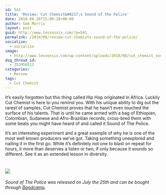 ```yaml
---
id: 541
title: 'Review: Cut Chemist&#8217;s Sound of the Police'
date: 2010-08-26T15:09:20+00:00
author: Sam Morris
layout: post
guid: http://www.lessonsix.com/?p=541
permalink: /2010/08/review-cut-chemists-sound-of-the-police/
socialize:
  - socialize
image:
  - http://www.lessonsix.com/wp-content/uploads/2010/08/cut_chemist_sound_of_the_police_300.jpg
dsq_thread_id:
  - 253956513
categories:
  - Review
tags:
  - Cut Chemist
---
```

It&#8217;s easily forgotten but this thing called Hip Hop originated in Africa. Luckily Cut Chemist is here to you remind you. With his unique ability to dig out the rarest of samples, Cut Chemist proves that he hasn&#8217;t even touched the surface of his talents. That is until he came armed with a bag of Ethiopian, Colombian, Sudanese and Afro-Brazilian records, cross-bred them with some beats you might have heard of and called it Sound of The Police.

<!--more-->It&#8217;s an interesting experiment and a great example of why he is one of the most well known producers we&#8217;ve got. Taking something unexplored and nailing it in the first go. While it&#8217;s definitely not one to blast on repeat for hours, it more than deserves a listen or two, if only because it sounds so different. See it as an extended lesson in diversity.

# ![](http://www.lessonsix.com/wp-content/themes/lessonsix/images/review_three.png)

_Sound of The Police was released on July the 25th and can be bought through [Bandcamp](http://cutchemist.bandcamp.com/album/sound-of-the-police)._